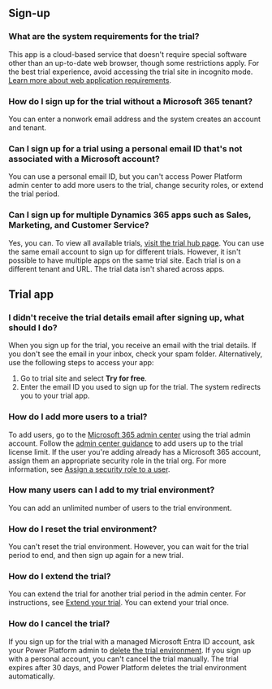 ## Sign-up

### What are the system requirements for the trial?

This app is a cloud-based service that doesn't require special software other than an up-to-date web browser, though some restrictions apply. For the best trial experience, avoid accessing the trial site in incognito mode. [Learn more about web application requirements](/power-platform/admin/web-application-requirements).

### How do I sign up for the trial without a Microsoft 365 tenant?

You can enter a nonwork email address and the system creates an account and tenant.

### Can I sign up for a trial using a personal email ID that's not associated with a Microsoft account?<a name="personalemail"></a>

You can use a personal email ID, but you can't access Power Platform admin center to add more users to the trial, change security roles, or extend the trial period.

### Can I sign up for multiple Dynamics 365 apps such as Sales, Marketing, and Customer Service?

Yes, you can. To view all available trials, [visit the trial hub page](https://www.microsoft.com/dynamics-365/free-trial). You can use the same email account to sign up for different trials. However, it isn't possible to have multiple apps on the same trial site. Each trial is on a different tenant and URL. The trial data isn't shared across apps.

## Trial app

### I didn't receive the trial details email after signing up, what should I do?

When you sign up for the trial, you receive an email with the trial details. If you don't see the email in your inbox, check your spam folder. Alternatively, use the following steps to access your app:

1. Go to trial site and select **Try for free**.
1. Enter the email ID you used to sign up for the trial. The system redirects you to your trial app.

### How do I add more users to a trial?

To add users, go to the [Microsoft 365 admin center](https://admin.microsoft.com) using the trial admin account. Follow the [admin center guidance](/microsoft-365/admin/add-users/add-users) to add users up to the trial license limit. If the user you're adding already has a Microsoft 365 account, assign them an appropriate security role in the trial org. For more information, see [Assign a security role to a user](/power-platform/admin/create-users-assign-online-security-roles#assign-a-security-role-to-a-user).

### How many users can I add to my trial environment?

You can add an unlimited number of users to the trial environment.

### How do I reset the trial environment?

You can't reset the trial environment. However, you can wait for the trial period to end, and then sign up again for a new trial.

### How do I extend the trial?

You can extend the trial for another trial period in the admin center. For instructions, see [Extend your trial](/power-platform/admin/trial-environments#extend-a-trial-standard-environment). You can extend your trial once.

### How do I cancel the trial?

If you sign up for the trial with a managed Microsoft Entra ID account, ask your Power Platform admin to [delete the trial environment](/power-platform/admin/delete-environment). If you sign up with a personal account, you can't cancel the trial manually. The trial expires after 30 days, and Power Platform deletes the trial environment automatically.  
